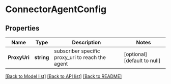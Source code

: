 # ConnectorAgentConfig

## Properties
Name | Type | Description | Notes
------------ | ------------- | ------------- | -------------
**ProxyUri** | **string** | subscriber specific proxy_uri to reach the agent | [optional] [default to null]

[[Back to Model list]](../README.md#documentation-for-models) [[Back to API list]](../README.md#documentation-for-api-endpoints) [[Back to README]](../README.md)

